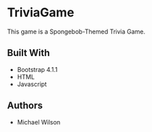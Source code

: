 # TriviaGame
This game is a Spongebob-Themed Trivia Game.

## Built With

* Bootstrap 4.1.1
* HTML
* Javascript

## Authors

* Michael Wilson